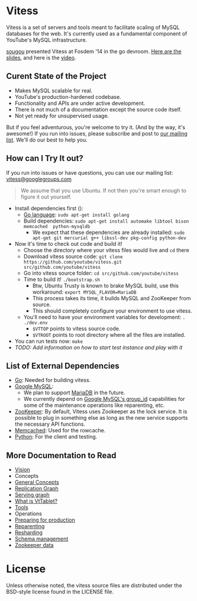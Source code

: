 # Vitess

Vitess is a set of servers and tools meant to facilitate scaling of MySQL databases for the web.
It's currently used as a fundamental component of YouTube's MySQL infrastructure.

[sougou](https://github.com/sougou) presented Vitess at Fosdem '14 in the go devroom. [Here are the slides](https://github.com/youtube/vitess/blob/master/doc/Vitess2014.pdf?raw=true), and here is the [video](http://youtu.be/qATTTSg6zXk).

## Curent State of the Project
- Makes MySQL scalable for real.
- YouTube's production-hardened codebase.
- Functionality and APIs are under active development.
- There is not much of a documentation except the source code itself.
- Not yet ready for unsupervised usage.

But if you feel adventurous, you're welcome to try it. (And by the way, it's awesome!)
If you run into issues, please subscribe and post to [our mailing list](https://groups.google.com/forum/#!forum/vitess).
We'll do our best to help you.

## How can I Try It out?
If you run into issues or have questions, you can use our mailing list: vitess@googlegroups.com

> We assume that you use Ubuntu. If not then you're smart enough to figure it out yourself.

- Install dependencies first ():
  - [Go language](http://golang.org/): 
    `sudo apt-get install golang`
  - Build dependencies:
    `sudo apt-get install automake libtool bison memcached  python-mysqldb`
    - We expect that these dependencies are already installed: 
      `sudo apt-get git mercurial g++ libssl-dev pkg-config python-dev`
- Now it's time to check out code and build it!
  - Choose the directory where your vitess files would live and `cd` there
  - Download vitess source code: `git clone https://github.com/youtube/vitess.git src/github.com/youtube/vitess`
  - Go into vitess source folder: `cd src/github.com/youtube/vitess`
  - Time to build it! `./bootstrap.sh`
    - Btw, Ubuntu Trusty is known to brake MySQL build, use this workaround: 
      `export MYSQL_FLAVOR=MariaDB`
    - This process takes its time, it builds MySQL and ZooKeeper from source.
    - This should completely configure your environment to use vitess.
  - You'll need to have your environment variables for development: `. ./dev.env`
    - `$VTTOP` points to vitess source code.
    - `$VTROOT` points to root directory where all the files are installed.
- You can run tests now: `make`
- *TODO: Add information on how to start test instance and play with it*

## List of External Dependencies

* [Go](http://golang.org): Needed for building vitess.
* [Google MySQL](https://code.google.com/r/sougou-vitess-mysql/):
  * We plan to support [MariaDB](https://mariadb.org/) in the future.
  * We currently depend on
  [Google MySQL's group_id](https://code.google.com/p/google-mysql-tools/wiki/GlobalTransactionIds)
  capabilities for some of the maintenance operations like
  reparenting, etc.
* [ZooKeeper](http://zookeeper.apache.org/): By default, Vitess
  uses Zookeeper as the lock service. It is possible to plug in
  something else as long as the new service supports the
  necessary API functions.
* [Memcached](http://memcached.org): Used for the rowcache.
* [Python](http://python.org): For the client and testing.

<!-- 

Optionally:

``` sh
VTDATAROOT=... #  $VTROOT/vt if not set
VTPORTSTART=15000
```

## Setting up a cluster
TODO: Expand on all sections
### Setup zookeeper
### Start a MySql instance
### Start vttablet
### Start vtgate
### Write a client
### Test
-->

## More Documentation to Read

* [Vision](https://github.com/youtube/vitess/blob/master/doc/Vision.markdown)
* Concepts 
 * [General Concepts](https://github.com/youtube/vitess/blob/master/doc/Concepts.markdown)
 * [Replication Graph](https://github.com/youtube/vitess/blob/master/doc/ReplicationGraph.markdown)
 * [Serving graph](https://github.com/youtube/vitess/blob/master/doc/ServingGraph.markdown)
 * [What is VtTablet?](https://github.com/youtube/vitess/blob/master/doc/VtTablet.markdown)
* [Tools](https://github.com/youtube/vitess/blob/master/doc/Tools.markdown)
* Operations
 * [Preparing for production](https://github.com/youtube/vitess/blob/master/doc/Production.markdown)
 * [Reparenting](https://github.com/youtube/vitess/blob/master/doc/Reparenting.markdown)
 * [Resharding](https://github.com/youtube/vitess/blob/master/doc/Resharding.markdown)
 * [Schema management](https://github.com/youtube/vitess/blob/master/doc/SchemaManagement.markdown)
 * [Zookeeper data](https://github.com/youtube/vitess/blob/master/doc/ZookeeperData.markdown)

# License

Unless otherwise noted, the vitess source files are distributed
under the BSD-style license found in the LICENSE file.
